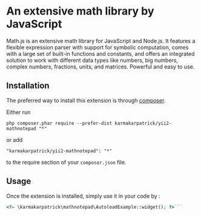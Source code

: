 An extensive math library by JavaScript
=======================================
Math.js is an extensive math library for JavaScript and Node.js. It features a flexible expression parser with support for symbolic computation, comes with a large set of built-in functions and constants, and offers an integrated solution to work with different data types like numbers, big numbers, complex numbers, fractions, units, and matrices. Powerful and easy to use.

Installation
------------

The preferred way to install this extension is through [composer](http://getcomposer.org/download/).

Either run

```
php composer.phar require --prefer-dist karmakarpatrick/yii2-mathnotepad "*"
```

or add

```
"karmakarpatrick/yii2-mathnotepad": "*"
```

to the require section of your `composer.json` file.


Usage
-----

Once the extension is installed, simply use it in your code by  :

```php
<?= \karmakarpatrick\mathnotepad\AutoloadExample::widget(); ?>```
